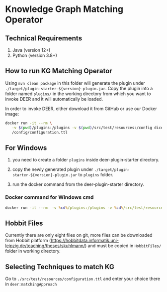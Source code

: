 # Knowledge Graph Matching Operator

## Technical Requirements
1. Java (version 12+)
2. Python (version 3.8+)

## How to run KG Matching Operator
Using `mvn clean package` in this folder will generate the plugin under
`./target/plugin-starter-${version}-plugin.jar`.
Copy the plugin into a folder named `plugins/` in the working directory from which you
want to invoke DEER and it will automatically be loaded.

In order to invoke DEER, either download it from GitHub or use our Docker image:

```bash
docker run -it --rm \
   -v $(pwd)/plugins:/plugins -v $(pwd)/src/test/resources:/config dicegroup/deer:latest \
   /config/configuration.ttl
```

## For Windows

1. you need to create a folder `plugins` inside deer-plugin-starter directory.

2. copy the newly generated plugin under `./target/plugin-starter-${version}-plugin.jar` to `plugins` folder.

3. run the docker command from the deer-plugin-starter directory.

### Docker command for Windows cmd
```cmd
docker run -it --rm  -v %cd%/plugins:/plugins -v %cd%/src/test/resources:/config dicegroup/deer:latest /config/configuration.ttl
```

## Hobbit Files

Currently there are only eight files on git, more files can be downloaded from Hobbit platform (https://hobbitdata.informatik.uni-leipzig.de/teaching/theses/skuhlmann/) and must be copied in `HobbitFiles/` folder in working directory.

## Selecting Techniques to match KG

Go to `./src/test/resources/configuration.ttl` and enter your choice there in ```deer:matchingApproach```
